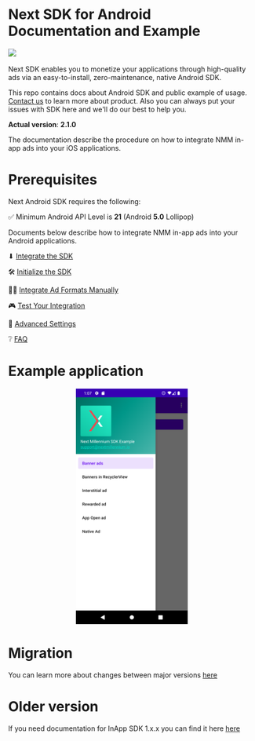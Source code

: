 # Next SDK for Android Documentation and Example

![](https://img.shields.io/maven-metadata/v?metadataUrl=https%3A%2F%2Fsdk.brainlyads.com%2F%2Fandroid%2Frepository%2Fio%2Fnextmillennium%2Fnextsdk%2Fmaven-metadata-local.xml)

Next SDK enables you to monetize your applications through high-quality ads via an easy-to-install,
zero-maintenance, native Android SDK.

This repo contains docs about Android SDK and public example of
usage. [Contact us](https://nextmillennium.io/contact) to learn more about product. Also you can
always put your issues with SDK here and we'll do our best to help you.

**Actual version**: **2.1.0**

The documentation describe the procedure on how to integrate NMM in-app ads into your iOS
applications.

# Prerequisites

Next Android SDK requires the following:

✅ Minimum Android API Level is **21** (Android **5.0** Lollipop)

Documents below describe how to integrate NMM in-app ads into your Android applications.

⬇ [Integrate the SDK](https://github.com/nextmillenniummedia/next-sdk-android-example/blob/main/docs/Integrate.md)

🛠 [Initialize the SDK](https://github.com/nextmillenniummedia/next-sdk-android-example/blob/main/docs/Initialize.md)

👨‍💻 [Integrate Ad Formats Manually](https://github.com/nextmillenniummedia/next-sdk-android-example/blob/main/docs/Manual.md)

🎮 [Test Your Integration](https://github.com/nextmillenniummedia/next-sdk-android-example/blob/main/docs/TestIntegration.md)

📘 [Advanced Settings](https://github.com/nextmillenniummedia/next-sdk-android-example/blob/main/docs/AdvancedSettings.md)

❔ [FAQ](https://github.com/nextmillenniummedia/next-sdk-android-example/blob/main/docs/FAQ.md)

# Example application

<p align="center">
<img src="https://github.com/nextmillenniummedia/next-sdk-android-example/blob/main/docs/assets/main_screen.png" height="480">
</p>

# Migration

You can learn more about changes between major
versions [here](https://github.com/nextmillenniummedia/next-sdk-android-example/blob/main/docs/MigrationGuide.md)

# Older version

If you need documentation for InApp SDK 1.x.x you can find it here [here](https://github.com/nextmillenniummedia/next-sdk-android-example/tree/1.x) 

[comment]: <> (* 🚀 [Integrate Ad Formats Dynamically]&#40;https://github.com/nextmillenniummedia/next-sdk-android-example/blob/main/docs/Dynamic.md&#41;)
